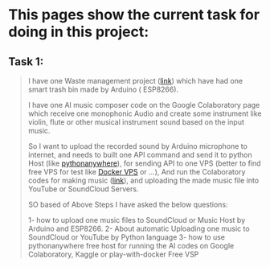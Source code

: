 # This pages show the current task for doing in this project:

## Task 1:

> I have one Waste management project ([link][1]) which have had one
> smart trash bin made by Arduino ( ESP8266). 
> 
> I have one AI music composer code on the Google Colaboratory page
> which receive one monophonic Audio and create some instrument like
> violin, flute  or other musical instrument sound based on the input
> music. 
> 
> 
> So I want to upload the recorded sound by Arduino microphone to
> internet, and needs to built one API command and send it to python
> Host (like [pythonanywhere][2]), for sending API to one VPS  (better
> to find free VPS for test like [Docker VPS][3] or ...), And run the
> Colaboratory codes for making music ([link][4]), and uploading the
> made music file into YouTube or SoundCloud Servers.
> 
> SO based of Above Steps I have asked the below questions:
> 
> 1- how to upload one music files to SoundCloud or Music Host by
> Arduino and ESP8266. 2- About automatic Uploading one music to
> SoundCloud or YouTube by Python language  3- how to use pythonanywhere
> free host for running the AI codes on Google Colaboratory, Kaggle or
> play-with-docker Free VSP



  [1]: https://elasa2next.medium.com/introducing-the-initial-idea-of-a-project-in-the-field-of-waste-management-through-cyberspace-d888f853b7c0
  [2]: http://%20https://www.pythonanywhere.com/
  [3]: https://labs.play-with-docker.com/
  [4]: https://colab.research.google.com/github/Startup-Data/SatLunNeh/blob/master/AI%20Parts/Music%20Part/ddsp/ddsp/colab/demos/timbre_transfer.ipynb
